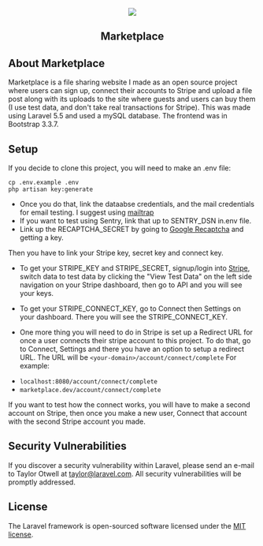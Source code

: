 <p align="center"><img src="https://i.imgur.com/ShShlzA.png"></p>

<h2 align="center">Marketplace</h2>

## About Marketplace

Marketplace is a file sharing website I made as an open source project where users can sign up, connect their accounts to Stripe and upload a file post along with its uploads to the site where guests and users can buy them (I use test data, and don't take real transactions for Stripe). This was made using Laravel 5.5 and used a mySQL database. The frontend was in Bootstrap 3.3.7.

## Setup

If you decide to clone this project, you will need to make an .env file:
```
cp .env.example .env
php artisan key:generate
```

+ Once you do that, link the dataabse credentials, and the mail credentials for email testing. I suggest using [mailtrap](https://mailtrap.io/)
+ If you want to test using Sentry, link that up to SENTRY_DSN in.env file.
+ Link up the RECAPTCHA_SECRET by going to [Google Recaptcha](https://www.google.com/recaptcha/intro/) and getting a key.

Then you have to link your Stripe key, secret key and connect key. 
* To get your STRIPE_KEY and STRIPE_SECRET, signup/login into [Stripe](https://stripe.com/), switch data to test data by clicking the "View Test Data" on the left side navigation on your Stripe dashboard, then go to API and you will see your keys. 

* To get your STRIPE_CONNECT_KEY, go to Connect then Settings on your dashboard. There you will see the STRIPE_CONNECT_KEY.
* One more thing you will need to do in Stripe is set up a Redirect URL for once a user connects their stripe account to this project. To do that, go to Connect, Settings and there you have an option to setup a redirect URL. The URL will be ``` <your-domain>/account/connect/complete ```
For example:
+ ``` localhost:8080/account/connect/complete ```
+ ``` marketplace.dev/account/connect/complete ```

If you want to test how the connect works, you will have to make a second account on Stripe, then once you make a new user, Connect that account with the second Stripe account you made.


## Security Vulnerabilities

If you discover a security vulnerability within Laravel, please send an e-mail to Taylor Otwell at taylor@laravel.com. All security vulnerabilities will be promptly addressed.

## License

The Laravel framework is open-sourced software licensed under the [MIT license](http://opensource.org/licenses/MIT).
